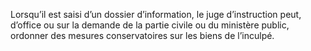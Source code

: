 Lorsqu’il est saisi d’un dossier d’information, le juge d’instruction peut, d’office ou sur la demande de la partie civile ou du ministère public, ordonner des mesures conservatoires sur les biens de l’inculpé.